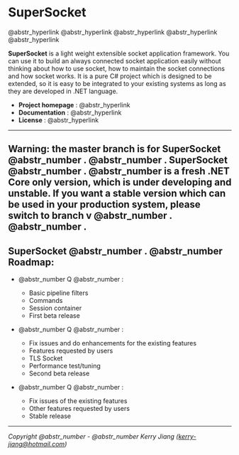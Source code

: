 # SuperSocket

@abstr_hyperlink @abstr_hyperlink @abstr_hyperlink @abstr_hyperlink @abstr_hyperlink 

**SuperSocket** is a light weight extensible socket application framework. You can use it to build an always connected socket application easily without thinking about how to use socket, how to maintain the socket connections and how socket works. It is a pure C# project which is designed to be extended, so it is easy to be integrated to your existing systems as long as they are developed in .NET language.

  * **Project homepage** : @abstr_hyperlink 
  * **Documentation** : @abstr_hyperlink 
  * **License** : @abstr_hyperlink 



* * *

## Warning: the master branch is for SuperSocket @abstr_number . @abstr_number . SuperSocket @abstr_number . @abstr_number is a fresh .NET Core only version, which is under developing and unstable. If you want a stable version which can be used in your production system, please switch to branch v @abstr_number . @abstr_number .

## SuperSocket @abstr_number . @abstr_number Roadmap:

  * @abstr_number Q @abstr_number :

    * Basic pipeline filters
    * Commands
    * Session container
    * First beta release
  * @abstr_number Q @abstr_number :

    * Fix issues and do enhancements for the existing features
    * Features requested by users
    * TLS Socket
    * Performance test/tuning
    * Second beta release
  * @abstr_number Q @abstr_number :

    * Fix issues of the existing features
    * Other features requested by users
    * Stable release



* * *

_Copyright @abstr_number - @abstr_number Kerry Jiang (kerry-jiang@hotmail.com)_
